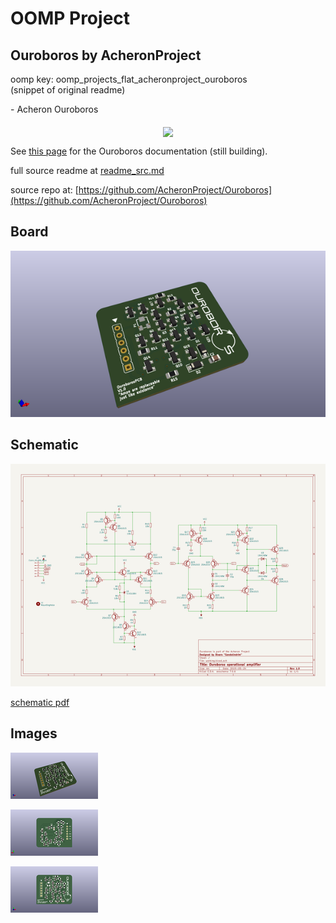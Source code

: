 # OOMP Project  
## Ouroboros  by AcheronProject  
  
oomp key: oomp_projects_flat_acheronproject_ouroboros  
(snippet of original readme)  
  
﻿- Acheron Ouroboros  
  
<p align="center">  
  <img align="middle" src="https://raw.githubusercontent.com/Gondolindrim/acheronLibrary/master/graphics/acheronLong.png"  width="400">   
</p>  
  
See [this page](https://gondolindrim.github.io/AcheronDocs/ouroboros/intro.html) for the Ouroboros documentation (still building).  
  
  full source readme at [readme_src.md](readme_src.md)  
  
source repo at: [https://github.com/AcheronProject/Ouroboros](https://github.com/AcheronProject/Ouroboros)  
## Board  
  
[![working_3d.png](working_3d_600.png)](working_3d.png)  
## Schematic  
  
[![working_schematic.png](working_schematic_600.png)](working_schematic.png)  
  
[schematic pdf](working_schematic.pdf)  
## Images  
  
[![working_3d.png](working_3d_140.png)](working_3d.png)  
  
[![working_3d_back.png](working_3d_back_140.png)](working_3d_back.png)  
  
[![working_3d_front.png](working_3d_front_140.png)](working_3d_front.png)  
